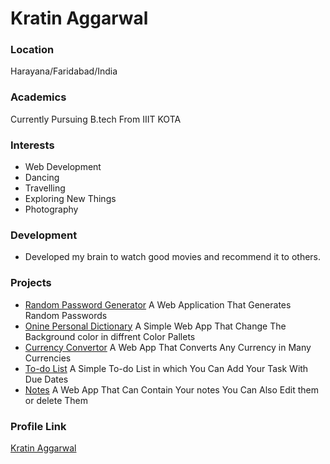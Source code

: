 # Kratin Aggarwal

### Location

Harayana/Faridabad/India

### Academics

Currently Pursuing B.tech From IIIT KOTA

### Interests


- Web Development
- Dancing
- Travelling
- Exploring New Things
- Photography

### Development

- Developed my brain to watch good movies and recommend it to others.

### Projects

- [Random Password Generator](https://github.com/kratin01/Password-generator) A Web Application That Generates Random Passwords
- [Onine Personal Dictionary](https://github.com/kratin01/Background-changer) A Simple Web App That Change The Background color in diffrent Color Pallets
- [Currency Convertor](https://github.com/kratin01/Currency-convertor) A Web App That Converts Any Currency in Many Currencies 
- [To-do List](https://github.com/kratin01/Todo-list) A Simple To-do List in which You Can Add Your Task With Due Dates
- [Notes](https://github.com/kratin01/Notes) A Web App That Can Contain Your notes You Can Also Edit them or delete Them
### Profile Link

[Kratin Aggarwal](https://github.com/kratin01)